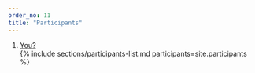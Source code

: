 ```yaml
---
order_no: 11
title: "Participants"
---
```


<ol class="people-list">
  <li class="participant people people-you">
    <a href='https://holvi.com/shop/agilefinland/' >
    <div class='people-image'>
     <div class='push-center'>
     <div class='center'>
     <i class=' participant-default-image fa fa-user-plus fa-5x' style='color: black;'></i> 
     </div>
     </div>
    </div>
    </a>
    <span class="name"><a href='https://holvi.com/shop/agilefinland/'>You?</a></span>
  </li>
  {% include sections/participants-list.md participants=site.participants %}
</ol>

